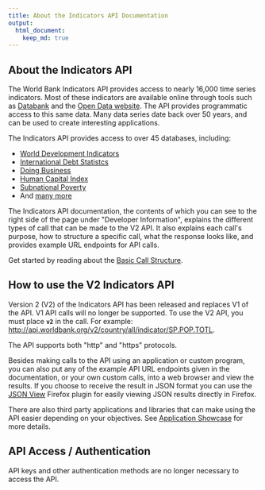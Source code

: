 ```yaml
---
title: About the Indicators API Documentation
output:
  html_document:
    keep_md: true
---
```


## About the Indicators API ##

The World Bank Indicators API provides access to nearly 16,000 time series indicators.
Most of these indicators are available online through tools such as [Databank](https://databank.worldbank.org) and
the [Open Data website](https://data.worldbank.org). The API provides programmatic access to this same data.
Many data series date back over 50 years, and can be used to create interesting applications.

The Indicators API provides access to over 45 databases, including:

* [World Development Indicators](http://datatopics.worldbank.org/world-development-indicators)
* [International Debt Statistcs](https://data.worldbank.org/products/ids)
* [Doing Business](http://www.doingbusiness.org/)
* [Human Capital Index](http://www.worldbank.org/en/publication/human-capital)
* [Subnational Poverty](http://databank.worldbank.org/data/reports.aspx?source=subnational-poverty)
* And [many more](https://api.worldbank.org/v2/sources)

The Indicators API documentation, the contents of which you can see to the right side of the page under "Developer Information", explains the different types of call that can be made to the V2 API.  It also explains each call's purpose, how to structure a specific call, what the response looks like, and provides example URL endpoints for API calls. 

Get started by reading about the [Basic Call Structure](https://datahelpdesk.worldbank.org/knowledgebase/articles/898581).


## How to use the V2 Indicators API
Version 2 (V2) of the Indicators API has been released and replaces V1 of the API. V1 API calls will no longer be supported. To use the V2 API, you must place **`v2`** in the call. For example: <http://api.worldbank.org/v2/country/all/indicator/SP.POP.TOTL>.

The API supports both "http" and "https" protocols.

Besides making calls to the API using an application or custom program, you can also put any of the example API URL endpoints given in the documentation, or your own custom calls, into a web browser and view the results. If you choose to receive the result in JSON format you can use the [JSON View](https://addons.mozilla.org/en-US/firefox/addon/10869/) Firefox plugin for easily viewing JSON results directly in Firefox.

There are also third party applications and libraries that can make using the API easier depending on your objectives. See [Application Showcase](http://data.worldbank.org/developers/application-showcase) for more details.

## API Access / Authentication

API keys and other authentication methods are no longer necessary to access the API.
